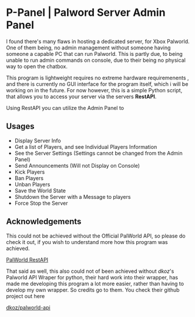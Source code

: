 
# **P-Panel | Palword Server Admin Panel**

I found there's many flaws in hosting a dedicated server, for Xbox Palworld. One of them being, no admin management without someone having someone a capable PC that can run Palworld. This is partly due, to being unable to run admin commands on console, due to their being no physical way to open the chatbox. 

This program is lightweight requires no extreme hardware requiremenents , and there is currently no GUI interface for the program itself, which i will be working on in the future. For now however, this is a simple Python script, that allows you to access your server via the servers **RestAPI**. 

Using RestAPI you can utilize the Admin Panel to 



## Usages

- Display Server Info 
- Get a list of Players, and see Individual Players Information
- See the Server Settings (Settings cannot be changed from the Admin Panel)
- Send Announcements (Will not Display on Console)
- Kick Players
- Ban Players
- Unban Players
- Save the World State
- Shutdown the Server with a Message to players
- Force Stop the Server 




## Acknowledgements

This could not be achieved without the Official PalWorld API, so please do check it out, if you wish to understand more how this program was achieved.

[PalWorld RestAPI](https://tech.palworldgame.com/api/rest-api)

That said as well, this also could not of been achieved without *dkoz*'s Palworld API Wraper for python, their hard work into their wrapper, has made me developing this program a lot more easier, rather than having to develop my own wrapper. So credits go to them. You check their github project out here 

[dkoz/palworld-api](https://github.com/dkoz/palworld-api/tree/main)

